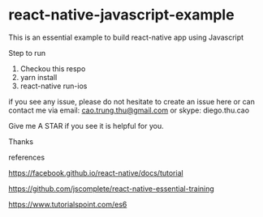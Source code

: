 # react-native-javascript-example
This is an essential example to build react-native app using Javascript

Step to run

1. Checkou this respo
2. yarn install
3. react-native run-ios

if you see any issue, please do not hesitate to create an issue here or can contact me via email: cao.trung.thu@gmail.com or skype: diego.thu.cao

Give me A STAR if you see it is helpful for you.

Thanks

references

https://facebook.github.io/react-native/docs/tutorial

https://github.com/jscomplete/react-native-essential-training

https://www.tutorialspoint.com/es6
